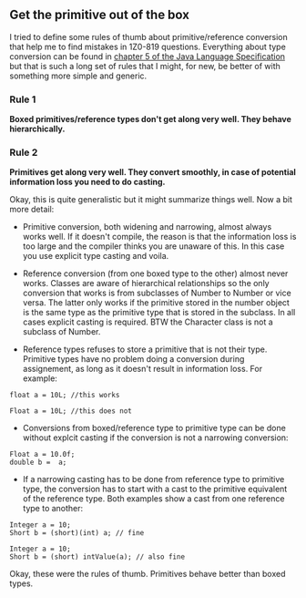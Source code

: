 ## Get the primitive out of the box 

I tried to define some rules of thumb about primitive/reference conversion that help me to find mistakes in 1Z0-819 questions. Everything about type conversion can be found in [chapter 5 of the Java Language Specification](https://docs.oracle.com/javase/specs/jls/se23/html/jls-5.html) but that is such a long set of rules that I might, for new, be better of with something more simple and generic.

### Rule 1
**Boxed primitives/reference types don't get along very well. They behave hierarchically.**

### Rule 2
**Primitives get along very well. They convert smoothly, in case of potential information loss you need to do casting.**


Okay, this is quite generalistic but it might summarize things well. Now a bit more detail:

- Primitive conversion, both widening and narrowing, almost always works well. If it doesn't compile, the reason is that the information loss is too large and the compiler thinks you are unaware of this. In this case you use explicit type casting and voila.

- Reference conversion (from one boxed type to the other) almost never works. Classes are aware of hierarchical relationships so the only conversion that works is from subclasses of Number to Number or vice versa. The latter only works if the primitive stored in the number object is the same type as the primitive type that is stored in the subclass. In all cases explicit casting is required. BTW the Character class is not a subclass of Number.

- Reference types refuses to store a primitive that is not their type. Primitive types have no problem doing a conversion during assignement, as long as it doesn't result in information loss. For example:

```
float a = 10L; //this works

Float a = 10L; //this does not
```

- Conversions from boxed/reference type to primitive type can be done without explcit casting if the conversion is not a narrowing conversion:

```
Float a = 10.0f;
double b =  a;
```

- If a narrowing casting has to be done from reference type to primitive type, the conversion has to start with a cast to the primitive equivalent of the reference type. Both examples show a cast from one reference type to another:

```
Integer a = 10;
Short b = (short)(int) a; // fine
```
```
Integer a = 10;
Short b = (short) intValue(a); // also fine
```

Okay, these were the rules of thumb. Primitives behave better than boxed types.

